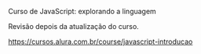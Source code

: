 Curso de JavaScript: explorando a linguagem

Revisão depois da atualização do curso.

https://cursos.alura.com.br/course/javascript-introducao
